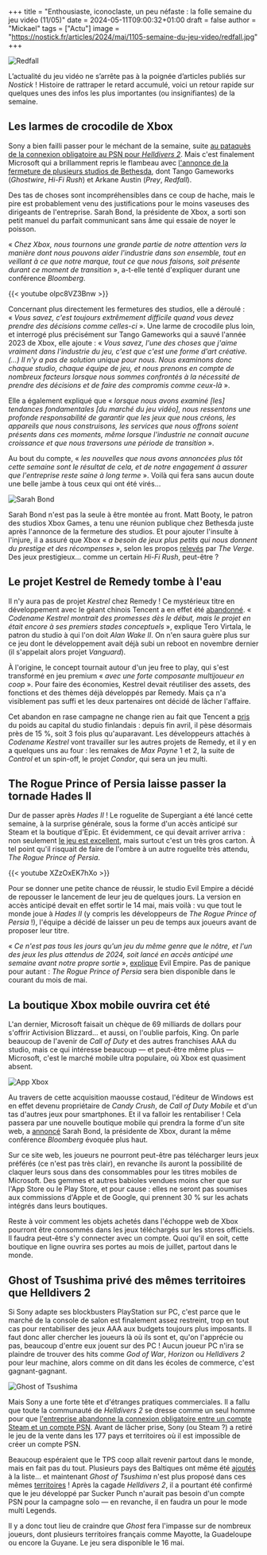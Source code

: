 +++
title = "Enthousiaste, iconoclaste, un peu néfaste : la folle semaine du jeu vidéo (11/05)"
date = 2024-05-11T09:00:32+01:00
draft = false
author = "Mickael"
tags = ["Actu"]
image = "https://nostick.fr/articles/2024/mai/1105-semaine-du-jeu-video/redfall.jpg"
+++

![Redfall](redfall.jpg "Il est où le Phil Spencer là ?!")

L’actualité du jeu vidéo ne s’arrête pas à la poignée d’articles publiés sur *Nostick* ! Histoire de rattraper le retard accumulé, voici un retour rapide sur quelques unes des infos les plus importantes (ou insignifiantes) de la semaine.

## Les larmes de crocodile de Xbox

Sony a bien failli passer pour le méchant de la semaine, suite [au pataquès de la connexion obligatoire au PSN pour *Helldivers 2*](https://nostick.fr/articles/2024/mai/0505-sony-fait-plonger-helldivers-2-en-enfer/). Mais c'est finalement Microsoft qui a brillamment repris le flambeau avec [l'annonce de la fermeture de plusieurs studios de Bethesda](https://nostick.fr/articles/2024/mai/0705-fin-de-partie-pour-arkane-austin-et-tango-gameworks/), dont Tango Gameworks (*Ghostwire*, *Hi-Fi Rush*) et Arkane Austin (*Prey*, *Redfall*).

Des tas de choses sont incompréhensibles dans ce coup de hache, mais le pire est probablement venu des justifications pour le moins vaseuses des dirigeants de l'entreprise. Sarah Bond, la présidente de Xbox, a sorti son petit manuel du parfait communicant sans âme qui essaie de noyer le poisson.

« *Chez Xbox, nous tournons une grande partie de notre attention vers la manière dont nous pouvons aider l'industrie dans son ensemble, tout en veillant à ce que notre marque, tout ce que nous faisons, soit présente durant ce moment de transition* », a-t-elle tenté d'expliquer durant une conférence *Bloomberg*. 

{{< youtube oIpc8VZ3Bnw >}}

Concernant plus directement les fermetures des studios, elle a déroulé : « *Vous savez, c'est toujours extrêmement difficile quand vous devez prendre des décisions comme celles-ci* ». Une larme de crocodile plus loin, et interrogé plus précisément sur Tango Gameworks qui a sauvé l'année 2023 de Xbox, elle ajoute : « *Vous savez, l'une des choses que j'aime vraiment dans l'industrie du jeu, c'est que c'est une forme d'art créative. (…) Il n'y a pas de solution unique pour nous. Nous examinons donc chaque studio, chaque équipe de jeu, et nous prenons en compte de nombreux facteurs lorsque nous sommes confrontés à la nécessité de prendre des décisions et de faire des compromis comme ceux-là* ».

Elle a également expliqué que « *lorsque nous avons examiné [les] tendances fondamentales [du marché du jeu vidéo], nous ressentons une profonde responsabilité de garantir que les jeux que nous créons, les appareils que nous construisons, les services que nous offrons soient présents dans ces moments, même lorsque l'industrie ne connait aucune croissance et que nous traversons une période de transition* ».

Au bout du compte, « *les nouvelles que nous avons annoncées plus tôt cette semaine sont le résultat de cela, et de notre engagement à assurer que l'entreprise reste saine à long terme* ». Voilà qui fera sans aucun doute une belle jambe à tous ceux qui ont été virés…

![Sarah Bond](SarahBond.jpg "Sarah Bond, à droite, durant la conférence Bloomberg cette semaine. À l'arrière, notez le graphique affichant la croissance de l'activité Xbox.")

Sarah Bond n'est pas la seule à être montée au front. Matt Booty, le patron des studios Xbox Games, a tenu une réunion publique chez Bethesda juste après l'annonce de la fermeture des studios. Et pour ajouter l'insulte à l'injure, il a assuré que Xbox « *a besoin de jeux plus petits qui nous donnent du prestige et des récompenses* », selon les propos [relevés](https://www.theverge.com/2024/5/8/24152137/xbox-hi-fi-rush-tango-gameworks-matt-booty) par *The Verge*. Des jeux prestigieux… comme un certain *Hi-Fi Rush*, peut-être ?

## Le projet Kestrel de Remedy tombe à l'eau

Il n'y aura pas de projet *Kestrel* chez Remedy ! Ce mystérieux titre en développement avec le géant chinois Tencent a en effet été [abandonné](https://investors.remedygames.com/announcements/remedy-entertainment-plc-codename-kestrel-cancelled-as-remedy-focuses-on-existing-franchises/). « *Codename Kestrel montrait des promesses dès le début, mais le projet en était encore à ses premiers stades conceptuels* », explique Tero Virtala, le patron du studio à qui l'on doit *Alan Wake II*. On n'en saura guère plus sur ce jeu dont le développement avait déjà subi un reboot en novembre dernier (il s'appelait alors projet *Vanguard*).

À l'origine, le concept tournait autour d'un jeu free to play, qui s'est transformé en jeu premium « *avec une forte composante multijoueur en coop* ». Pour faire des économies, Kestrel devait réutiliser des assets, des fonctions et des thèmes déjà développés par Remedy. Mais ça n'a visiblement pas suffi et les deux partenaires ont décidé de lâcher l'affaire. 

Cet abandon en rase campagne ne change rien au fait que Tencent a [pris](https://investors.remedygames.com/announcements/remedy-entertainment-plc-tencent-holdings-limiteds-shareholding-in-remedy-has-gone-above-the-10-percent-threshold/) du poids au capital du studio finlandais : depuis fin avril, il pèse désormais près de 15 %, soit 3 fois plus qu'auparavant. Les développeurs attachés à *Codename Kestrel* vont travailler sur les autres projets de Remedy, et il y en a quelques uns au four : les remakes de *Max Payne* 1 et 2, la suite de *Control* et un spin-off, le projet *Condor*, qui sera un jeu multi.

## The Rogue Prince of Persia laisse passer la tornade Hades II

Dur de passer après *Hades II* ! Le roguelite de Supergiant a été lancé cette semaine, à la surprise générale, sous la forme d'un accès anticipé sur Steam et la boutique d'Epic. Et évidemment, ce qui devait arriver arriva : non seulement [le jeu est excellent](https://nostick.fr/articles/2024/mai/1005-hades-ii-divin-et-diabolique/), mais surtout c'est un très gros carton. À tel point qu'il risquait de faire de l'ombre à un autre roguelite très attendu, *The Rogue Prince of Persia*.

{{< youtube XZzOxEK7hXo >}}

Pour se donner une petite chance de réussir, le studio Evil Empire a décidé de repousser le lancement de leur jeu de quelques jours. La version en accès anticipé devait en effet sortir le 14 mai, mais voilà : vu que tout le monde joue à *Hades II* (y compris les développeurs de *The Rogue Prince of Persia* !), l'équipe a décidé de laisser un peu de temps aux joueurs avant de proposer leur titre.

« *Ce n'est pas tous les jours qu'un jeu du même genre que le nôtre, et l'un des jeux les plus attendus de 2024, soit lancé en accès anticipé une semaine avant notre propre sortie* », [explique](https://twitter.com/Studio_Evil/status/1788886708064317943) Evil Empire. Pas de panique pour autant : *The Rogue Prince of Persia* sera bien disponible dans le courant du mois de mai.

## La boutique Xbox mobile ouvrira cet été

L'an dernier, Microsoft faisait un chèque de 69 milliards de dollars pour s'offrir Activision Blizzard… et aussi, on l'oublie parfois, King. On parle beaucoup de l'avenir de *Call of Duty* et des autres franchises AAA du studio, mais ce qui intéresse beaucoup — et peut-être même plus — Microsoft, c'est le marché mobile ultra populaire, où Xbox est quasiment absent.

![App Xbox](Xboxappstore.jpg "")

Au travers de cette acquisition maousse costaud, l'éditeur de Windows est en effet devenu propriétaire de *Candy Crush*, de *Call of Duty Mobile* et d'un tas d'autres jeux pour smartphones. Et il va falloir les rentabiliser ! Cela passera par une nouvelle boutique mobile qui prendra la forme d'un site web, a [annoncé](https://www.bloomberg.com/news/articles/2024-05-09/microsoft-to-launch-mobile-game-store-vying-with-apple-google) Sarah Bond, la présidente de Xbox, durant la même conférence *Bloomberg* évoquée plus haut.

Sur ce site web, les joueurs ne pourront peut-être pas télécharger leurs jeux préférés (ce n'est pas très clair), en revanche ils auront la possibilité de claquer leurs sous dans des consommables pour les titres mobiles de Microsoft. Des gemmes et autres babioles vendues moins cher que sur l'App Store ou le Play Store, et pour cause : elles ne seront pas soumises aux commissions d'Apple et de Google, qui prennent 30 % sur les achats intégrés dans leurs boutiques.

Reste à voir comment les objets achetés dans l'échoppe web de Xbox pourront être consommés dans les jeux téléchargés sur les stores officiels. Il faudra peut-être s'y connecter avec un compte. Quoi qu'il en soit, cette boutique en ligne ouvrira ses portes au mois de juillet, partout dans le monde.

## Ghost of Tsushima privé des mêmes territoires que Helldivers 2

Si Sony adapte ses blockbusters PlayStation sur PC, c'est parce que le marché de la console de salon est finalement assez restreint, trop en tout cas pour rentabiliser des jeux AAA aux budgets toujours plus imposants. Il faut donc aller chercher les joueurs là où ils sont et, qu'on l'apprécie ou pas, beaucoup d'entre eux jouent sur des PC ! Aucun joueur PC n'ira se plaindre de trouver des hits comme *God of War*, *Horizon* ou *Helldivers 2* pour leur machine, alors comme on dit dans les écoles de commerce, c'est gagnant-gagnant.

![Ghost of Tsushima](ghost.jpg "")

Mais Sony a une forte tête et d'étranges pratiques commerciales.  Il a fallu que toute la communauté de *Helldivers 2* se dresse comme un seul homme pour que [l'entreprise abandonne la connexion obligatoire entre un compte Steam et un compte PSN](https://nostick.fr/articles/2024/mai/0505-sony-fait-plonger-helldivers-2-en-enfer/). Avant de lâcher prise, Sony (ou Steam ?) a retiré le jeu de la vente dans les 177 pays et territoires où il est impossible de créer un compte PSN.

Beaucoup espéraient que le TPS coop allait revenir partout dans le monde, mais en fait pas du tout. Plusieurs pays des Baltiques ont même été [ajoutés](https://twitter.com/SteamDB/status/1788981898108182681) à la liste… et maintenant *Ghost of Tsushima* n'est plus proposé dans ces mêmes [territoires](https://steamdb.info/sub/962153/info/) ! Après la cagade *Helldivers 2*, il a pourtant été confirmé que le jeu développé par Sucker Punch n'aurait pas besoin d'un compte PSN pour la campagne solo — en revanche, il en faudra un pour le mode multi Legends.

Il y a donc tout lieu de craindre que *Ghost* fera l'impasse sur  de nombreux joueurs, dont plusieurs territoires français comme Mayotte, la Guadeloupe ou encore la Guyane. Le jeu sera disponible le 16 mai.